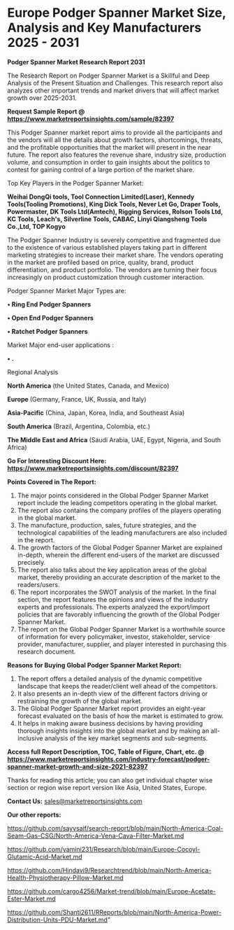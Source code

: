 # Europe Podger Spanner Market Size, Analysis and Key Manufacturers 2025 - 2031

<strong>Podger Spanner Market Research Report 2031</strong>

The Research Report on Podger Spanner Market is a Skillful and Deep Analysis of the Present Situation and Challenges. This research report also analyzes other important trends and market drivers that will affect market growth over 2025-2031.

<strong>Request Sample Report @ <a href=https://www.marketreportsinsights.com/sample/82397>https://www.marketreportsinsights.com/sample/82397</a></strong>

This Podger Spanner market report aims to provide all the participants and the vendors will all the details about growth factors, shortcomings, threats, and the profitable opportunities that the market will present in the near future. The report also features the revenue share, industry size, production volume, and consumption in order to gain insights about the politics to contest for gaining control of a large portion of the market share.

Top Key Players in the Podger Spanner Market:

<strong>Weihai DongQi tools, Tool Connection Limited(Laser), Kennedy Tools(Tooling Promotions), King Dick Tools, Never Let Go, Draper Tools, Powermaster, DK Tools Ltd(Amtech), Rigging Services, Rolson Tools Ltd, KC Tools, Leach&#39;s, Silverline Tools, CABAC, Linyi Qiangsheng Tools Co.,Ltd, TOP Kogyo</strong>

The Podger Spanner Industry is severely competitive and fragmented due to the existence of various established players taking part in different marketing strategies to increase their market share. The vendors operating in the market are profiled based on price, quality, brand, product differentiation, and product portfolio. The vendors are turning their focus increasingly on product customization through customer interaction.

Podger Spanner Market Major Types are:

<strong>• Ring End Podger Spanners

• Open End Podger Spanners

• Ratchet Podger Spanners</strong>

Market Major end-user applications :

<strong>• .</strong>

Regional Analysis

</u><strong><b>North America</b></strong> (the United States, Canada, and Mexico)

<strong><b>Europe </b></strong>(Germany, France, UK, Russia, and Italy)

<strong><b>Asia-Pacific</b></strong> (China, Japan, Korea, India, and Southeast Asia)

<strong><b>South America</b></strong> (Brazil, Argentina, Colombia, etc.)

<strong><b>The Middle East and Africa</b></strong> (Saudi Arabia, UAE, Egypt, Nigeria, and South Africa)

<strong>Go For Interesting Discount Here: <a href=https://www.marketreportsinsights.com/discount/82397>https://www.marketreportsinsights.com/discount/82397</a></strong>

<strong>Points Covered in The Report:</strong>
<ol>
  <li>The major points considered in the Global Podger Spanner Market report include the leading competitors operating in the global market.</li>
  <li>The report also contains the company profiles of the players operating in the global market.</li>
  <li>The manufacture, production, sales, future strategies, and the technological capabilities of the leading manufacturers are also included in the report.</li>
  <li>The growth factors of the Global Podger Spanner Market are explained in-depth, wherein the different end-users of the market are discussed precisely.</li>
  <li>The report also talks about the key application areas of the global market, thereby providing an accurate description of the market to the readers/users.</li>
  <li>The report incorporates the SWOT analysis of the market. In the final section, the report features the opinions and views of the industry experts and professionals. The experts analyzed the export/import policies that are favorably influencing the growth of the Global Podger Spanner Market.</li>
  <li>The report on the Global Podger Spanner Market is a worthwhile source of information for every policymaker, investor, stakeholder, service provider, manufacturer, supplier, and player interested in purchasing this research document.</li>
</ol>
<strong>Reasons for Buying Global Podger Spanner Market Report:</strong>

<ol>
  <li>The report offers a detailed analysis of the dynamic competitive landscape that keeps the reader/client well ahead of the competitors.</li>
  <li>It also presents an in-depth view of the different factors driving or restraining the growth of the global market.</li>
  <li>The Global Podger Spanner Market report provides an eight-year forecast evaluated on the basis of how the market is estimated to grow.</li>
  <li>It helps in making aware business decisions by having providing thorough insights insights into the global market and by making an all-inclusive analysis of the key market segments and sub-segments.</li>
</ol>
<strong>Access full Report Description, TOC, Table of Figure, Chart, etc. @ <a href=https://www.marketreportsinsights.com/industry-forecast/podger-spanner-market-growth-and-size-2021-82397>https://www.marketreportsinsights.com/industry-forecast/podger-spanner-market-growth-and-size-2021-82397</a></strong>


Thanks for reading this article; you can also get individual chapter wise section or region wise report version like Asia, United States, Europe.

<strong>Contact Us:</strong>
sales@marketreportsinsights.com

<strong>Our other reports:</strong>

<a href=https://github.com/sayysaif/search-report/blob/main/North-America-Coal-Seam-Gas-CSG/North-America-Vena-Cava-Filter-Market.md>https://github.com/sayysaif/search-report/blob/main/North-America-Coal-Seam-Gas-CSG/North-America-Vena-Cava-Filter-Market.md</a>

<a href=https://github.com/yamini231/Research/blob/main/Europe-Cocoyl-Glutamic-Acid-Market.md>https://github.com/yamini231/Research/blob/main/Europe-Cocoyl-Glutamic-Acid-Market.md</a>

<a href=https://github.com/Hindavi9/Researchtrend/blob/main/North-America-Health-Physiotherapy-Pillow-Market.md>https://github.com/Hindavi9/Researchtrend/blob/main/North-America-Health-Physiotherapy-Pillow-Market.md</a>

<a href=https://github.com/cargo4256/Market-trend/blob/main/Europe-Acetate-Ester-Market.md>https://github.com/cargo4256/Market-trend/blob/main/Europe-Acetate-Ester-Market.md</a>

<a href=https://github.com/Shanti2611/RReports/blob/main/North-America-Power-Distribution-Units-PDU-Market.md>https://github.com/Shanti2611/RReports/blob/main/North-America-Power-Distribution-Units-PDU-Market.md</a>"
